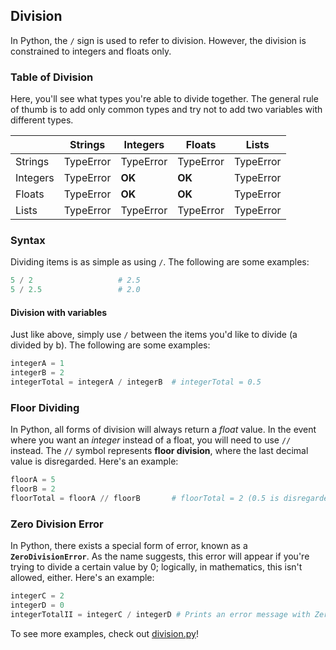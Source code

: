 ## Division

In Python, the `/` sign is used to refer to division. However, the division is constrained to integers and floats only.

### Table of Division

Here, you'll see what types you're able to divide together. The general rule of thumb is to add only common types and try not to add two variables with different types.

|          | Strings   | Integers  | Floats    | Lists     |
|----------|-----------|-----------|-----------|-----------|
| Strings  | TypeError | TypeError | TypeError | TypeError |
| Integers | TypeError |   **OK**  |  **OK**   | TypeError |
| Floats   | TypeError |   **OK**  |  **OK**   | TypeError |
| Lists    | TypeError | TypeError | TypeError | TypeError |

### Syntax

Dividing items is as simple as using `/`. The following are some examples:

```python
5 / 2                   # 2.5
5 / 2.5                 # 2.0
```

#### Division with variables

Just like above, simply use `/` between the items you'd like to divide (a divided by b). The following are some examples:

```python
integerA = 1
integerB = 2
integerTotal = integerA / integerB  # integerTotal = 0.5
```

### Floor Dividing

In Python, all forms of division will always return a *float* value. In the event where you want an *integer* instead of a float, you will need to use `//` instead. The `//` symbol represents **floor division**, where the last decimal value is disregarded. Here's an example:

```python
floorA = 5
floorB = 2
floorTotal = floorA // floorB       # floorTotal = 2 (0.5 is disregarded)
```

### Zero Division Error

In Python, there exists a special form of error, known as a **`ZeroDivisionError`**. As the name suggests, this error will appear if you're trying to divide a certain value by 0; logically, in mathematics, this isn't allowed, either. Here's an example:

```python
integerC = 2
integerD = 0
integerTotalII = integerC / integerD # Prints an error message with ZeroDivisionError
```

To see more examples, check out [division.py](https://github.com/Avicity7/pyhelp/blob/master/operators/division/division.py)!